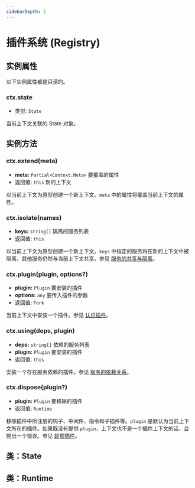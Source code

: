 ```yaml
---
sidebarDepth: 2
---
```


# 插件系统 (Registry)

## 实例属性

以下实例属性都是只读的。

### ctx.state

- 类型: `State`

当前上下文关联的 State 对象。

## 实例方法

### ctx.extend(meta)

- **meta:** `Partial<Context.Meta>` 要覆盖的属性
- 返回值: `this` 新的上下文

以当前上下文为原型创建一个新上下文。`meta` 中的属性将覆盖当前上下文的属性。

### ctx.isolate(names)

- **keys:** `string[]` 隔离的服务列表
- 返回值: `this`

以当前上下文为原型创建一个新上下文。`keys` 中指定的服务将在新的上下文中被隔离，其他服务仍然与当前上下文共享。参见 [服务的共享与隔离](../../guide/plugin/service.md#服务的共享与隔离)。

### ctx.plugin(plugin, options?)

- **plugin:** `Plugin` 要安装的插件
- **options:** `any` 要传入插件的参数
- 返回值: `Fork`

当前上下文中安装一个插件。参见 [认识插件](../../guide/plugin/)。

### ctx.using(deps, plugin)

- **deps:** `string[]` 依赖的服务列表
- **plugin:** `Plugin` 要安装的插件
- 返回值: `this`

安装一个存在服务依赖的插件。参见 [服务的依赖关系](../../guide/plugin/service.md#服务的依赖关系)。

### ctx.dispose(plugin?)

- **plugin:** `Plugin` 要移除的插件
- 返回值: `Runtime`

移除插件中所注册的钩子、中间件、指令和子插件等。`plugin` 是默认为当前上下文所在的插件。如果既没有提供 `plugin`，上下文也不是一个插件上下文的话，会抛出一个错误。参见 [卸载插件](../../guide/plugin/#卸载插件)。

## 类：State

## 类：Runtime
